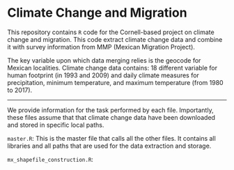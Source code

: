 # Climate Change and Migration

This repository contains `R` code for the Cornell-based project on climate change and migration. This code extract climate change data and combine it with survey information from MMP (Mexican Migration Project). 

The key variable upon which data merging relies is the geocode for Mexican localities. Climate change data contains: 18 different variable for human footprint (in 1993 and 2009) and daily climate measures for precipitation, minimum temperature, and maximum temperature (from 1980 to 2017).

---

We provide information for the task performed by each file. Importantly, these files assume that that climate change data have been downloaded and stored in specific local paths. 

`master.R`: This is the master file that calls all the other files. It contains all libraries and all paths that are used for the data extraction and storage. 

`mx_shapefile_construction.R`: 

